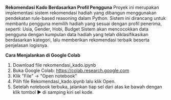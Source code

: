 **Rekomendasi Kado Berdasarkan Profil Pengguna**
Proyek ini merupakan implementasi sistem rekomendasi hadiah yang dibangun menggunakan pendekatan rule-based reasoning dalam Python. Sistem ini dirancang untuk membantu pengguna memilih hadiah yang sesuai dengan profil penerima, seperti: Usia, Gender, Hobi, Budget
Sistem akan mencocokkan data pengguna dengan kumpulan data hadiah yang telah diklasifikasikan berdasarkan kategori, lalu memberikan rekomendasi terbaik beserta penjelasan logisnya.

**Cara Menjalankan di Google Colab**
1. Download file rekomendasi_kado.ipynb
2.	Buka Google Colab:
https://colab.research.google.com
3.	Klik "File" → "Open notebook" 
4.	Pilih file Rekomendasi_kado.ipynb lalu klik Open.
5.	Setelah notebook terbuka, jalankan tiap sel dari atas ke bawah dengan klik tombol ▶️ di samping kiri sel kode.
